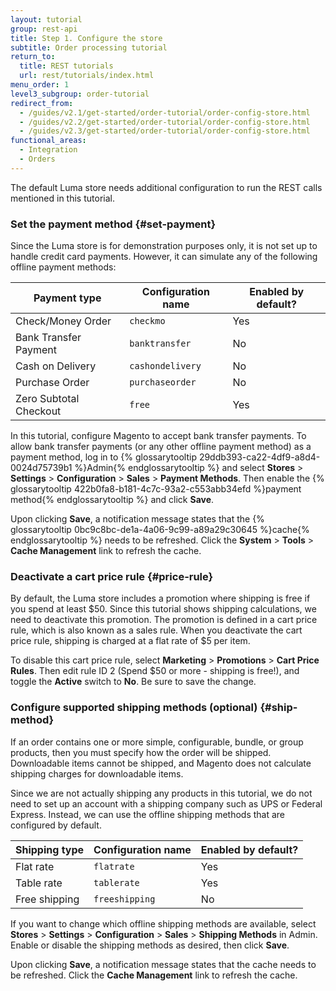 ```yaml
---
layout: tutorial
group: rest-api
title: Step 1. Configure the store
subtitle: Order processing tutorial
return_to:
  title: REST tutorials
  url: rest/tutorials/index.html
menu_order: 1
level3_subgroup: order-tutorial
redirect_from:
  - /guides/v2.1/get-started/order-tutorial/order-config-store.html
  - /guides/v2.2/get-started/order-tutorial/order-config-store.html
  - /guides/v2.3/get-started/order-tutorial/order-config-store.html
functional_areas:
  - Integration
  - Orders
---
```


The default Luma store needs additional configuration to run the REST calls mentioned in this tutorial.

### Set the payment method {#set-payment}

Since the Luma store is for demonstration purposes only, it is not set up to handle credit card payments. However, it can simulate any of the following offline payment methods:

Payment type | Configuration name | Enabled by default?
--- | --- | ---
Check/Money Order | `checkmo` | Yes
Bank Transfer Payment | `banktransfer` | No
Cash on Delivery | `cashondelivery` | No
Purchase Order | `purchaseorder` | No
Zero Subtotal Checkout | `free` | Yes

In this tutorial, configure Magento to accept bank transfer payments. To allow bank transfer payments (or any other offline payment method) as a payment method, log in to {% glossarytooltip 29ddb393-ca22-4df9-a8d4-0024d75739b1 %}Admin{% endglossarytooltip %} and select **Stores** > **Settings** > **Configuration** > **Sales** > **Payment Methods**. Then enable the {% glossarytooltip 422b0fa8-b181-4c7c-93a2-c553abb34efd %}payment method{% endglossarytooltip %} and click **Save**.

Upon clicking **Save**, a notification message states that the {% glossarytooltip 0bc9c8bc-de1a-4a06-9c99-a89a29c30645 %}cache{% endglossarytooltip %} needs to be refreshed. Click the **System** > **Tools** > **Cache Management** link to refresh the cache.

### Deactivate a cart price rule {#price-rule}

By default, the Luma store includes a promotion where shipping is free if you spend at least $50. Since this tutorial shows shipping calculations, we need to deactivate this promotion. The promotion is defined in a cart price rule, which is also known as a sales rule. When you deactivate the cart price rule, shipping is charged at a flat rate of $5 per item.

To disable this cart price rule, select **Marketing** > **Promotions** > **Cart Price Rules**. Then edit rule ID 2 (Spend $50 or more - shipping is free!), and toggle the **Active** switch to **No**. Be sure to save the change.

### Configure supported shipping methods (optional) {#ship-method}

If an order contains one or more simple, configurable, bundle, or group products, then you must specify how the order will be shipped. Downloadable items cannot be shipped, and Magento does not calculate shipping charges for downloadable items.

Since we are not actually shipping any products in this tutorial, we do not need to set up an account with a shipping company such as UPS or Federal Express. Instead, we can use the offline shipping methods that are configured by default.

Shipping type | Configuration name | Enabled by default?
--- | --- | ---
Flat rate | `flatrate` | Yes
Table rate | `tablerate` | Yes
Free shipping | `freeshipping` | No

If you want to change which offline shipping methods are available, select **Stores** > **Settings** > **Configuration** > **Sales** > **Shipping Methods** in Admin. Enable or disable the shipping methods as desired, then click **Save**.

Upon clicking **Save**, a notification message states that the cache needs to be refreshed. Click the **Cache Management** link to refresh the cache.
